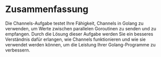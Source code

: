 # Zusammenfassung

Die Channels-Aufgabe testet Ihre Fähigkeit, Channels in Golang zu verwenden, um Werte zwischen parallelen Goroutinen zu senden und zu empfangen. Durch die Lösung dieser Aufgabe werden Sie ein besseres Verständnis dafür erlangen, wie Channels funktionieren und wie sie verwendet werden können, um die Leistung Ihrer Golang-Programme zu verbessern.
